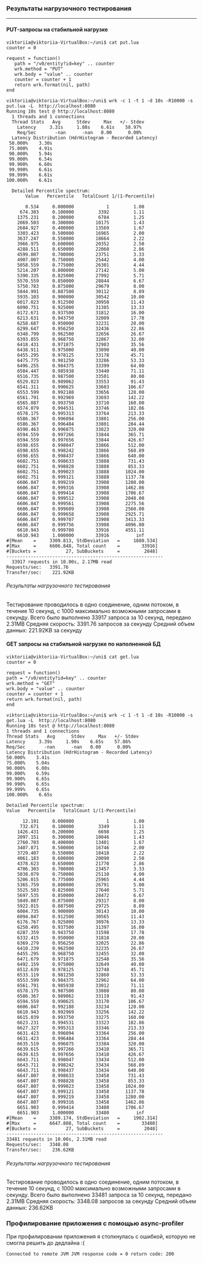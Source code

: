 ### Результаты нагрузочного тестирования---#### PUT-запросы на стабильной нагрузке```viktoriia@viktoriia-VirtualBox:~/uni$ cat put.luacounter = 0request = function()   path = "/v0/entity?id=key" .. counter   wrk.method = "PUT"   wrk.body = "value" .. counter   counter = counter + 1   return wrk.format(nil, path)end``````viktoriia@viktoriia-VirtualBox:~/uni$ wrk -c 1 -t 1 -d 10s -R10000 -s put.lua -L  http://localhost:8080Running 10s test @ http://localhost:8080  1 threads and 1 connections  Thread Stats   Avg      Stdev     Max   +/- Stdev    Latency     3.31s     1.88s    6.61s    58.97%    Req/Sec       -nan      -nan   0.00      0.00%  Latency Distribution (HdrHistogram - Recorded Latency) 50.000%    3.30s  75.000%    4.91s  90.000%    5.94s  99.000%    6.54s  99.900%    6.60s  99.990%    6.61s  99.999%    6.61s 100.000%    6.61s   Detailed Percentile spectrum:       Value   Percentile   TotalCount 1/(1-Percentile)       0.534     0.000000            1         1.00     674.303     0.100000         3392         1.11    1375.231     0.200000         6784         1.25    2069.503     0.300000        10175         1.43    2684.927     0.400000        13569         1.67    3303.423     0.500000        16965         2.00    3637.247     0.550000        18664         2.22    3966.975     0.600000        20352         2.50    4288.511     0.650000        22060         2.86    4599.807     0.700000        23751         3.33    4907.007     0.750000        25442         4.00    5058.559     0.775000        26301         4.44    5214.207     0.800000        27142         5.00    5390.335     0.825000        27992         5.71    5570.559     0.850000        28844         6.67    5750.783     0.875000        29679         8.00    5844.991     0.887500        30112         8.89    5935.103     0.900000        30542        10.00    6017.023     0.912500        30950        11.43    6090.751     0.925000        31385        13.33    6172.671     0.937500        31812        16.00    6213.631     0.943750        32009        17.78    6258.687     0.950000        32231        20.00    6299.647     0.956250        32436        22.86    6348.799     0.962500        32656        26.67    6393.855     0.968750        32867        32.00    6418.431     0.971875        32983        35.56    6438.911     0.975000        33090        40.00    6455.295     0.978125        33178        45.71    6475.775     0.981250        33286        53.33    6496.255     0.984375        33399        64.00    6504.447     0.985938        33440        71.11    6516.735     0.987500        33501        80.00    6529.023     0.989062        33553        91.43    6541.311     0.990625        33603       106.67    6553.599     0.992188        33656       128.00    6561.791     0.992969        33693       142.22    6565.887     0.993750        33710       160.00    6574.079     0.994531        33746       182.86    6578.175     0.995313        33764       213.33    6586.367     0.996094        33801       256.00    6586.367     0.996484        33801       284.44    6590.463     0.996875        33823       320.00    6594.559     0.997266        33844       365.71    6594.559     0.997656        33844       426.67    6598.655     0.998047        33866       512.00    6598.655     0.998242        33866       568.89    6598.655     0.998437        33866       640.00    6602.751     0.998633        33888       731.43    6602.751     0.998828        33888       853.33    6602.751     0.999023        33888      1024.00    6602.751     0.999121        33888      1137.78    6606.847     0.999219        33908      1280.00    6606.847     0.999316        33908      1462.86    6606.847     0.999414        33908      1706.67    6606.847     0.999512        33908      2048.00    6606.847     0.999561        33908      2275.56    6606.847     0.999609        33908      2560.00    6606.847     0.999658        33908      2925.71    6606.847     0.999707        33908      3413.33    6606.847     0.999756        33908      4096.00    6610.943     0.999780        33916      4551.11    6610.943     1.000000        33916          inf#[Mean    =     3309.813, StdDeviation   =     1880.534]#[Max     =     6606.848, Total count    =        33916]#[Buckets =           27, SubBuckets     =         2048]----------------------------------------------------------  33917 requests in 10.00s, 2.17MB readRequests/sec:   3391.76Transfer/sec:    221.92KB```######  Результаты нагрузочного тестированияТестирование проводилось в одно соединение, одним потоком, в течение 10 секунд, с 1000 максимально возможными запросами в секунду.Всего было выполнено 33917 запроса за 10 секунд, передано 2.31MBСредняя скорость: 3391.76 запросов за секундуСредний объем данных: 221.92KB за секунду#### GET запросы на стабильной нагрузке по наполненной БД```viktoriia@viktoriia-VirtualBox:~/uni$ cat get.luacounter = 0request = function()path = "/v0/entity?id=key" .. counterwrk.method = "GET"wrk.body = "value" .. countercounter = counter + 1return wrk.format(nil, path)end``````viktoriia@viktoriia-VirtualBox:~/uni$ wrk -c 1 -t 1 -d 10s -R10000 -s get.lua -L  http://localhost:8080Running 10s test @ http://localhost:80801 threads and 1 connectionsThread Stats   Avg      Stdev     Max   +/- StdevLatency     3.39s     1.90s    6.65s    57.86%Req/Sec       -nan      -nan   0.00      0.00%Latency Distribution (HdrHistogram - Recorded Latency)50.000%    3.41s75.000%    5.04s90.000%    6.00s99.000%    6.59s99.900%    6.65s99.990%    6.65s99.999%    6.65s100.000%    6.65sDetailed Percentile spectrum:Value   Percentile   TotalCount 1/(1-Percentile)      12.191     0.000000            1         1.00     732.671     0.100000         3349         1.11    1426.431     0.200000         6698         1.25    2097.151     0.300000        10046         1.43    2760.703     0.400000        13401         1.67    3407.871     0.500000        16746         2.00    3729.407     0.550000        18418         2.22    4061.183     0.600000        20090         2.50    4378.623     0.650000        21770         2.86    4706.303     0.700000        23457         3.33    5038.079     0.750000        25110         4.00    5206.015     0.775000        25965         4.44    5365.759     0.800000        26791         5.00    5525.503     0.825000        27640         5.71    5697.535     0.850000        28472         6.67    5849.087     0.875000        29317         8.00    5922.815     0.887500        29725         8.89    6004.735     0.900000        30143        10.00    6094.847     0.912500        30565        11.43    6176.767     0.925000        30976        13.33    6250.495     0.937500        31397        16.00    6287.359     0.943750        31598        17.78    6332.415     0.950000        31818        20.00    6369.279     0.956250        32025        22.86    6410.239     0.962500        32235        26.67    6455.295     0.968750        32455        32.00    6471.679     0.971875        32548        35.56    6492.159     0.975000        32649        40.00    6512.639     0.978125        32748        45.71    6533.119     0.981250        32860        53.33    6553.599     0.984375        32962        64.00    6561.791     0.985938        33012        71.11    6578.175     0.987500        33080        80.00    6586.367     0.989062        33119        91.43    6594.559     0.990625        33170       106.67    6606.847     0.992188        33234       128.00    6610.943     0.992969        33256       142.22    6615.039     0.993750        33275       160.00    6623.231     0.994531        33323       182.86    6627.327     0.995313        33346       213.33    6631.423     0.996094        33364       256.00    6631.423     0.996484        33364       284.44    6635.519     0.996875        33384       320.00    6639.615     0.997266        33410       365.71    6639.615     0.997656        33410       426.67    6643.711     0.998047        33434       512.00    6643.711     0.998242        33434       568.89    6643.711     0.998437        33434       640.00    6647.807     0.998633        33458       731.43    6647.807     0.998828        33458       853.33    6647.807     0.999023        33458      1024.00    6647.807     0.999121        33458      1137.78    6647.807     0.999219        33458      1280.00    6647.807     0.999316        33458      1462.86    6651.903     0.999414        33480      1706.67    6651.903     1.000000        33480          inf#[Mean    =     3389.174, StdDeviation   =     1902.314]#[Max     =     6647.808, Total count    =        33480]#[Buckets =           27, SubBuckets     =         2048]----------------------------------------------------------33481 requests in 10.00s, 2.31MB readRequests/sec:   3348.08Transfer/sec:    236.62KB```######  Результаты нагрузочного тестированияТестирование проводилось в одно соединение, одним потоком, в течение 10 секунд, с 1000 максимально возможными запросами в секунду.Всего было выполнено 33481 запроса за 10 секунд, передано 2.31MBСредняя скорость: 3348.08 запросов за секундуСредний объем данных: 236.62KB### Профилирование приложения с помощью async-profilerПри профилировании приложения я столкнулась с ошибкой, которую не смогла решить до дедлайна :(```Connected to remote JVM JVM response code = 0 return code: 200```
